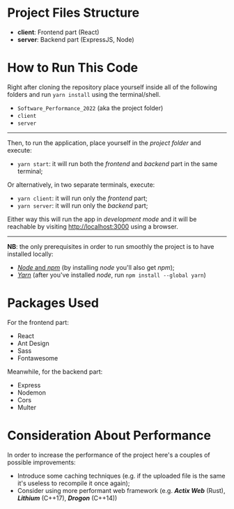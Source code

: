 # Project Files Structure
* **client**: Frontend part (React)
* **server**: Backend part (ExpressJS, Node)

# How to Run This Code
Right after cloning the repository place yourself inside all of the following folders and run `yarn install` using the terminal/shell.
* `Software_Performance_2022` (aka the project folder)
* `client`
* `server`

****

Then, to run the application, place yourself in the *project folder* and execute:
* `yarn start`: it will run both the *frontend* and *backend* part in the same terminal;

Or alternatively, in two separate terminals, execute:
* `yarn client`: it will run only the *frontend* part;
* `yarn server`: it will run only the *backend* part;

Either way this will run the app in *development mode* and it will be reachable by visiting [http://localhost:3000](http://localhost:3000) using a browser.

***

**NB**: the only prerequisites in order to run smoothly the project is to have installed locally: 
* [*Node* and *npm*](https://nodejs.org/en/) (by installing *node* you'll also get *npm*);
* [*Yarn*](https://classic.yarnpkg.com/lang/en/docs/install/#mac-stable) (after you've installed *node*, run `npm install --global yarn`)

# Packages Used
For the frontend part:
* React
* Ant Design
* Sass
* Fontawesome

Meanwhile, for the backend part:
* Express
* Nodemon
* Cors
* Multer

# Consideration About Performance
In order to increase the performance of the project here's a couples of possible improvements:

* Introduce some caching techniques (e.g. if the uploaded file is the same it's useless to recompile it once again);
* Consider using more performant web framework (e.g. ***Actix Web*** (Rust), ***Lithium*** (C++17), ***Drogon*** (C++14))
